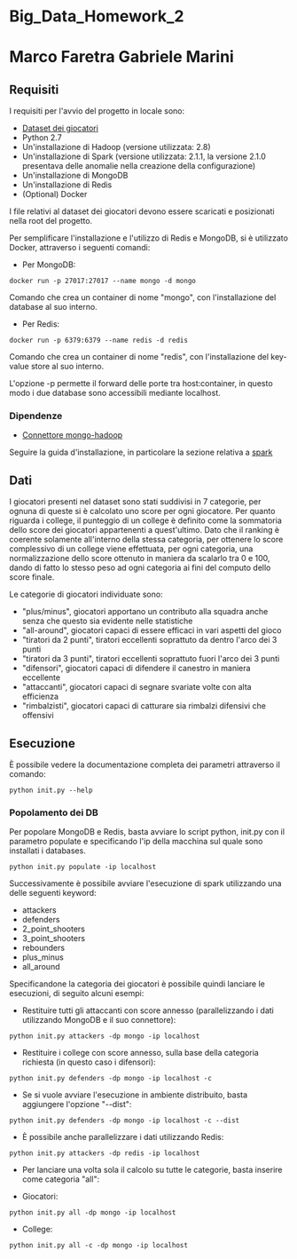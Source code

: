 # Big_Data_Homework_2
# Marco Faretra	Gabriele Marini

## Requisiti

I requisiti per l'avvio del progetto in locale sono:
* [Dataset dei giocatori](https://mega.nz/#F!R1cCRJrB!R_yciIq-MSbRIozaVVy-Zw)
* Python 2.7
* Un'installazione di Hadoop (versione utilizzata: 2.8)
* Un'installazione di Spark (versione utilizzata: 2.1.1, la versione 2.1.0 presentava delle anomalie nella creazione della configurazione)
* Un'installazione di MongoDB
* Un'installazione di Redis
* (Optional) Docker

I file relativi al dataset dei giocatori devono essere scaricati e posizionati nella root del progetto.

Per semplificare l'installazione e l'utilizzo di Redis e MongoDB, si è utilizzato Docker, attraverso i seguenti comandi:

* Per MongoDB:

```
docker run -p 27017:27017 --name mongo -d mongo
```

Comando che crea un container di nome "mongo", con l'installazione del database al suo interno.

* Per Redis:

```
docker run -p 6379:6379 --name redis -d redis
```

Comando che crea un container di nome "redis", con l'installazione del key-value store al suo interno.

L'opzione -p permette il forward delle porte tra host:container, in questo modo i due database sono accessibili mediante localhost.

### Dipendenze 

* [Connettore mongo-hadoop](https://github.com/mongodb/mongo-hadoop)

Seguire la guida d'installazione, in particolare la sezione relativa a [spark](https://github.com/mongodb/mongo-hadoop/wiki/Spark-Usage)

## Dati 

I giocatori presenti nel dataset sono stati suddivisi in 7 categorie, per ognuna di queste si è calcolato uno score per ogni giocatore. Per quanto riguarda i college, il punteggio di un college è definito come la sommatoria dello score dei giocatori appartenenti a quest'ultimo. 
Dato che il ranking è coerente solamente all'interno della stessa categoria, per ottenere lo score complessivo di un college viene effettuata, per ogni categoria, una normalizzazione dello score ottenuto in maniera da scalarlo tra 0 e 100, dando di fatto lo stesso peso ad ogni categoria ai fini del computo dello score finale.

Le categorie di giocatori individuate sono:
 
* "plus/minus", giocatori apportano un contributo alla squadra anche senza che questo sia evidente nelle statistiche
* "all-around", giocatori capaci di essere efficaci in vari aspetti del gioco
* "tiratori da 2 punti", tiratori eccellenti soprattuto da dentro l'arco dei 3 punti
* "tiratori da 3 punti", tiratori eccellenti soprattuto fuori l'arco dei 3 punti
* "difensori", giocatori capaci di difendere il canestro in maniera eccellente
* "attaccanti", giocatori capaci di segnare svariate volte con alta efficienza
* "rimbalzisti", giocatori capaci di catturare sia rimbalzi difensivi che offensivi

## Esecuzione 

È possibile vedere la documentazione completa dei parametri attraverso il comando: 

```
python init.py --help
```

### Popolamento dei DB

Per popolare MongoDB e Redis, basta avviare lo script python, init.py con il parametro populate e specificando l'ip della macchina sul quale sono installati i databases.  

```
python init.py populate -ip localhost
```

Successivamente è possibile avviare l'esecuzione di spark utilizzando una delle seguenti keyword:

* attackers
* defenders
* 2_point_shooters
* 3_point_shooters
* rebounders
* plus_minus
* all_around

Specificandone la categoria dei giocatori è possibile quindi lanciare le esecuzioni, di seguito alcuni esempi:

* Restituire tutti gli attaccanti con score annesso (parallelizzando i dati utilizzando MongoDB e il suo connettore):

```
python init.py attackers -dp mongo -ip localhost
```

* Restituire i college con score annesso, sulla base della categoria richiesta (in questo caso i difensori):

```
python init.py defenders -dp mongo -ip localhost -c 
```

* Se si vuole avviare l'esecuzione in ambiente distribuito, basta aggiungere l'opzione "--dist":

```
python init.py defenders -dp mongo -ip localhost -c --dist
```

* È possibile anche parallelizzare i dati utilizzando Redis: 

```
python init.py attackers -dp redis -ip localhost
```

* Per lanciare una volta sola il calcolo su tutte le categorie, basta inserire come categoria "all": 

* Giocatori:

```
python init.py all -dp mongo -ip localhost 
``` 

* College:

```
python init.py all -c -dp mongo -ip localhost 
```
